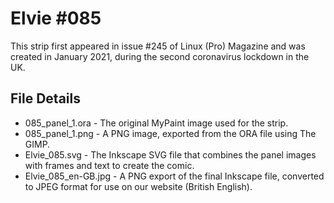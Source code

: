 Elvie #085
==========
This strip first appeared in issue #245 of Linux (Pro) Magazine and was created in January 2021, during the second coronavirus lockdown in the UK.


File Details
------------
* 085_panel_1.ora     - The original MyPaint image used for the strip.
* 085_panel_1.png     - A PNG image, exported from the ORA file using The GIMP.
* Elvie_085.svg       - The Inkscape SVG file that combines the panel images with frames and text to create the comic.
* Elvie_085_en-GB.jpg - A PNG export of the final Inkscape file, converted to JPEG format for use on our website (British English).

